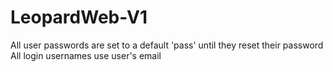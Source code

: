 # LeopardWeb-V1
All user passwords are set to a default 'pass' until they reset their password
All login usernames use user's email

